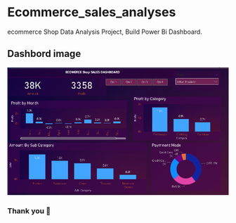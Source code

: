 # Ecommerce_sales_analyses
ecommerce Shop Data Analysis Project, Build Power Bi Dashboard.

## Dashbord image
<img src="dash.png">

### Thank you 🖤